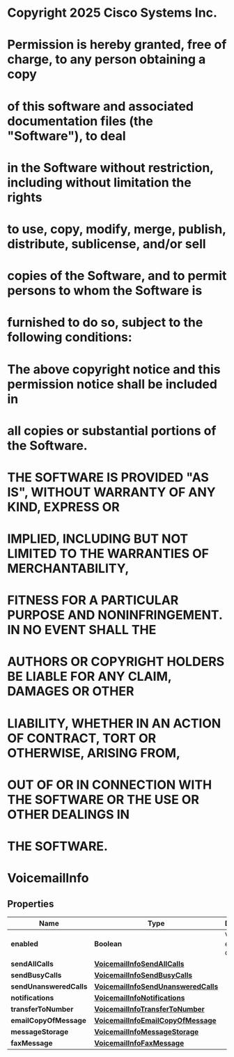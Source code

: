 <!--  Copyright 2025 Cisco Systems Inc.

Permission is hereby granted, free of charge, to any person obtaining a copy
of this software and associated documentation files (the "Software"), to deal
in the Software without restriction, including without limitation the rights
to use, copy, modify, merge, publish, distribute, sublicense, and/or sell
copies of the Software, and to permit persons to whom the Software is
furnished to do so, subject to the following conditions:

The above copyright notice and this permission notice shall be included in
all copies or substantial portions of the Software.

THE SOFTWARE IS PROVIDED "AS IS", WITHOUT WARRANTY OF ANY KIND, EXPRESS OR
IMPLIED, INCLUDING BUT NOT LIMITED TO THE WARRANTIES OF MERCHANTABILITY,
FITNESS FOR A PARTICULAR PURPOSE AND NONINFRINGEMENT. IN NO EVENT SHALL THE
AUTHORS OR COPYRIGHT HOLDERS BE LIABLE FOR ANY CLAIM, DAMAGES OR OTHER
LIABILITY, WHETHER IN AN ACTION OF CONTRACT, TORT OR OTHERWISE, ARISING FROM,
OUT OF OR IN CONNECTION WITH THE SOFTWARE OR THE USE OR OTHER DEALINGS IN
THE SOFTWARE.-->
# Copyright 2025 Cisco Systems Inc.
#
# Permission is hereby granted, free of charge, to any person obtaining a copy
# of this software and associated documentation files (the "Software"), to deal
# in the Software without restriction, including without limitation the rights
# to use, copy, modify, merge, publish, distribute, sublicense, and/or sell
# copies of the Software, and to permit persons to whom the Software is
# furnished to do so, subject to the following conditions:
#
# The above copyright notice and this permission notice shall be included in
# all copies or substantial portions of the Software.
#
# THE SOFTWARE IS PROVIDED "AS IS", WITHOUT WARRANTY OF ANY KIND, EXPRESS OR
# IMPLIED, INCLUDING BUT NOT LIMITED TO THE WARRANTIES OF MERCHANTABILITY,
# FITNESS FOR A PARTICULAR PURPOSE AND NONINFRINGEMENT. IN NO EVENT SHALL THE
# AUTHORS OR COPYRIGHT HOLDERS BE LIABLE FOR ANY CLAIM, DAMAGES OR OTHER
# LIABILITY, WHETHER IN AN ACTION OF CONTRACT, TORT OR OTHERWISE, ARISING FROM,
# OUT OF OR IN CONNECTION WITH THE SOFTWARE OR THE USE OR OTHER DEALINGS IN
# THE SOFTWARE.



# VoicemailInfo


## Properties

| Name | Type | Description | Notes |
|------------ | ------------- | ------------- | -------------|
|**enabled** | **Boolean** | Voicemail is enabled or disabled. |  |
|**sendAllCalls** | [**VoicemailInfoSendAllCalls**](VoicemailInfoSendAllCalls.md) |  |  |
|**sendBusyCalls** | [**VoicemailInfoSendBusyCalls**](VoicemailInfoSendBusyCalls.md) |  |  |
|**sendUnansweredCalls** | [**VoicemailInfoSendUnansweredCalls**](VoicemailInfoSendUnansweredCalls.md) |  |  |
|**notifications** | [**VoicemailInfoNotifications**](VoicemailInfoNotifications.md) |  |  |
|**transferToNumber** | [**VoicemailInfoTransferToNumber**](VoicemailInfoTransferToNumber.md) |  |  |
|**emailCopyOfMessage** | [**VoicemailInfoEmailCopyOfMessage**](VoicemailInfoEmailCopyOfMessage.md) |  |  |
|**messageStorage** | [**VoicemailInfoMessageStorage**](VoicemailInfoMessageStorage.md) |  |  |
|**faxMessage** | [**VoicemailInfoFaxMessage**](VoicemailInfoFaxMessage.md) |  |  |



